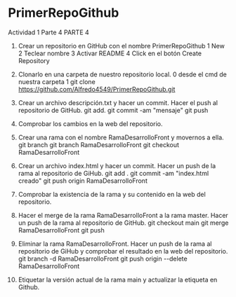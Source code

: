 # PrimerRepoGithub
Actividad 1 Parte 4
PARTE 4
1. Crear un repositorio en GitHub con el nombre PrimerRepoGithub
    1 New
    2 Teclear nombre
    3 Activar README
    4 Click en el botón Create Repository

2. Clonarlo en una carpeta de nuestro repositorio local.
    0 desde el cmd de nuestra carpeta
    1 git clone https://github.com/Alfredo4549/PrimerRepoGithub.git

3. Crear un archivo descripción.txt y hacer un commit. Hacer el push al repositorio de GitHub.
    git add.
    git commit -am "mensaje"
    git push

4. Comprobar los cambios en la web del repositorio.

5. Crear una rama con el nombre RamaDesarrolloFront y movernos a ella.
    git branch
    git branch RamaDesarrolloFront
    git checkout RamaDesarrolloFront

6. Crear un archivo index.html y hacer un commit. Hacer un push de la rama al repositorio de GiHub.
    git add .
    git commit -am "index.html creado"
    git push origin RamaDesarrolloFront

7. Comprobar la existencia de la rama y su contenido en la web del repositorio.

8. Hacer el merge de la rama RamaDesarrolloFront a la rama master. Hacer un push de la rama al repositorio de GitHub.
    git checkout main
    git merge RamaDesarrolloFront
    git push
    
9. Eliminar la rama RamaDesarrolloFront. Hacer un push de la rama al repositorio de GiHub y comprobar el resultado en la web del repositorio.
    git branch -d RamaDesarrolloFront
    git push origin --delete RamaDesarrolloFront

10. Etiquetar la versión actual de la rama main y actualizar la etiqueta en Github.